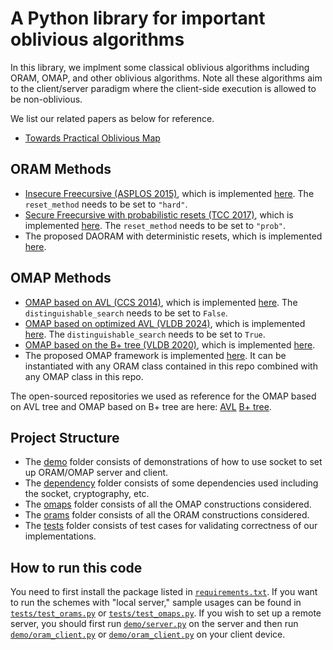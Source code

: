 
# A Python library for important oblivious algorithms

In this library, we implment some classical oblivious algorithms including ORAM, OMAP, and other oblivious algorithms. Note all these algorithms aim to the client/server paradigm where the client-side execution is allowed to be non-oblivious.

We list our related papers as below for reference.

- [Towards Practical Oblivious Map](https://dl.acm.org/doi/10.14778/3712221.3712235)

## ORAM Methods

- [Insecure Freecursive (ASPLOS 2015)](https://people.csail.mit.edu/devadas/pubs/freecursive.pdf), which is
  implemented [here](daoram/oram/freecursive_oram.py). The `reset_method` needs to be set to `"hard"`.
- [Secure Freecursive with probabilistic resets (TCC 2017)](https://eprint.iacr.org/2016/1084), which is
  implemented [here](daoram/oram/freecursive_oram.py). The `reset_method` needs to be set to `"prob"`.
- The proposed DAORAM with deterministic resets, which is implemented [here](daoram/oram/da_oram.py).

## OMAP Methods

- [OMAP based on AVL (CCS 2014)](https://dl.acm.org/doi/10.1145/2660267.2660314), which is
  implemented [here](daoram/omap/avl_ods_omap.py). The `distinguishable_search` needs to be set to `False`.
- [OMAP based on optimized AVL (VLDB 2024)](https://www.vldb.org/pvldb/vol16/p4324-chamani.pdf), which is
  implemented [here](daoram/omap/avl_ods_omap.py). The `distinguishable_search` needs to be set to `True`.
- [OMAP based on the B+ tree (VLDB 2020)](https://people.eecs.berkeley.edu/~matei/papers/2020/vldb_oblidb.pdf), which is
  implemented [here](daoram/omap/bplus_ods_omap.py).
- The proposed OMAP framework is implemented [here](daoram/omap/oram_ods_omap.py). It can be instantiated with any ORAM
  class
  contained in this repo combined with any OMAP class in this repo.

The open-sourced repositories we used as reference for the OMAP based on AVL tree and OMAP based on B+ tree are
here: [AVL](https://github.com/obliviousram/oblivious-avl-tree) [B+ tree](https://github.com/SabaEskandarian/ObliDB).

## Project Structure

- The [demo](demo) folder consists of demonstrations of how to use socket to set up ORAM/OMAP server and client.
- The [dependency](daoram/dependency) folder consists of some dependencies used including the socket, cryptography, etc.
- The [omaps](daoram/omap) folder consists of all the OMAP constructions considered.
- The [orams](daoram/oram) folder consists of all the ORAM constructions considered.
- The [tests](tests) folder consists of test cases for validating correctness of our implementations.

## How to run this code

You need to first install the package listed in [`requirements.txt`](requirements.txt). If you want to run the schemes
with "local server," sample usages can be found in [`tests/test_orams.py`](tests/test_orams.py)
or [`tests/test_omaps.py`](tests/test_omaps.py). If you wish to set up a remote server, you should first
run [`demo/server.py`](demo/server.py) on the server and then run [`demo/oram_client.py`](demo/oram_client.py)
or [`demo/oram_client.py`](demo/omap_client.py) on your client device.
